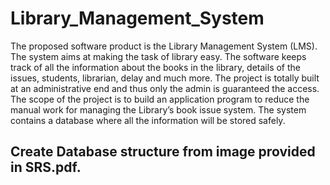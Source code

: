 # Library_Management_System

The proposed software product is the Library Management System (LMS). The system aims at making the task of library easy. The software keeps track of all the information about the books in the library, details of the issues, students, librarian, delay and much more. The project is totally built at an administrative end and thus only the admin is guaranteed the access. The scope of the project is to build an application program to reduce the manual work for managing the Library’s book issue system. The system contains a database where all the information will be stored safely.

## Create Database structure from image provided in SRS.pdf. 

